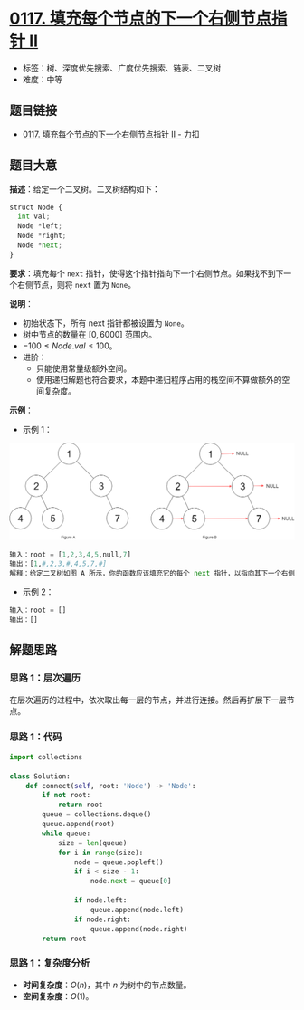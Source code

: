 # [0117. 填充每个节点的下一个右侧节点指针 II](https://leetcode.cn/problems/populating-next-right-pointers-in-each-node-ii/)

- 标签：树、深度优先搜索、广度优先搜索、链表、二叉树
- 难度：中等

## 题目链接

- [0117. 填充每个节点的下一个右侧节点指针 II - 力扣](https://leetcode.cn/problems/populating-next-right-pointers-in-each-node-ii/)

## 题目大意

**描述**：给定一个二叉树。二叉树结构如下：

```python
struct Node {
  int val;
  Node *left;
  Node *right;
  Node *next;
}
```

**要求**：填充每个 `next` 指针，使得这个指针指向下一个右侧节点。如果找不到下一个右侧节点，则将 `next` 置为 `None`。

**说明**：

- 初始状态下，所有 next 指针都被设置为 `None`。
- 树中节点的数量在 $[0, 6000]$ 范围内。
- $-100 \le Node.val \le 100$。
- 进阶：
  - 只能使用常量级额外空间。
  - 使用递归解题也符合要求，本题中递归程序占用的栈空间不算做额外的空间复杂度。

**示例**：

- 示例 1：

![](../images/20201024011701.png)

```python
输入：root = [1,2,3,4,5,null,7]
输出：[1,#,2,3,#,4,5,7,#]
解释：给定二叉树如图 A 所示，你的函数应该填充它的每个 next 指针，以指向其下一个右侧节点，如图 B 所示。序列化输出按层序遍历顺序（由 next 指针连接），'#' 表示每层的末尾。
```

- 示例 2：

```python
输入：root = []
输出：[]
```

## 解题思路

### 思路 1：层次遍历

在层次遍历的过程中，依次取出每一层的节点，并进行连接。然后再扩展下一层节点。

### 思路 1：代码

```python
import collections

class Solution:
    def connect(self, root: 'Node') -> 'Node':
        if not root:
            return root
        queue = collections.deque()
        queue.append(root)
        while queue:
            size = len(queue)
            for i in range(size):
                node = queue.popleft()
                if i < size - 1:
                    node.next = queue[0]

                if node.left:
                    queue.append(node.left)
                if node.right:
                    queue.append(node.right)
        return root
```

### 思路 1：复杂度分析

- **时间复杂度**：$O(n)$，其中 $n$ 为树中的节点数量。
- **空间复杂度**：$O(1)$。

